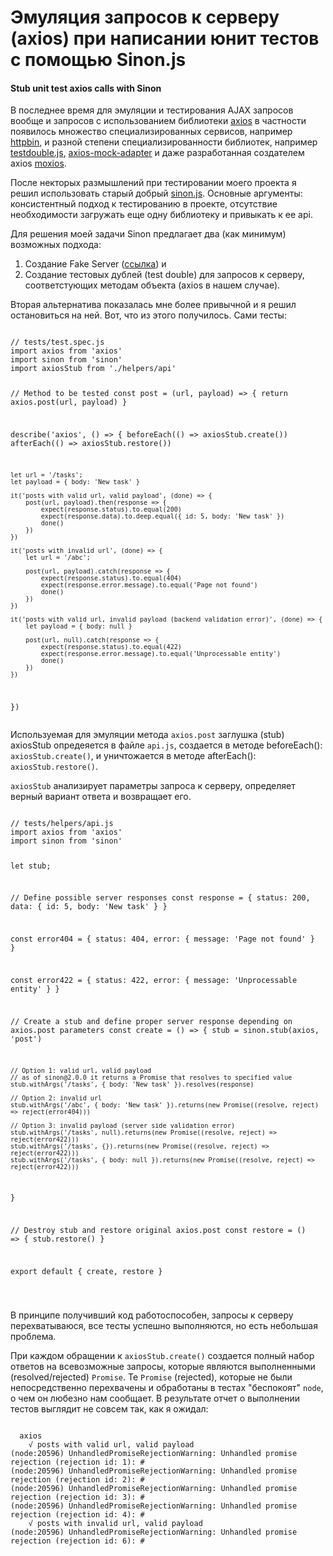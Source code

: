 <h1>
    Эмуляция запросов к серверу (axios) при написании юнит тестов с помощью Sinon.js
</h1>
<h4>Stub unit test axios calls with Sinon</h4>
<p>
В последнее время для эмуляции и тестирования AJAX запросов вообще и запросов с
использованием библиотеки <a href="https://github.com/axios/axios">axios</a> в
частности появилось множество специализированных сервисов,
например <a href="https://httpbin.org/">httpbin</a>,
и разной степени специализированности библиотек, например
<a href="https://github.com/testdouble/testdouble.js/">testdouble.js</a>,
<a href="https://github.com/ctimmerm/axios-mock-adapter">axios-mock-adapter</a> и
даже разработанная создателем axios
<a href="https://github.com/axios/moxios">moxios</a>.
</p>
<p>
После некторых размышлений при тестировании моего проекта я решил использовать старый добрый
<a href="http://sinonjs.org/">sinon.js</a>.
Основные аргументы: консистентный подход к тестированию в проекте, отсутствие необходимости загружать
еще одну библиотеку и привыкать к ее api.
</p>
<p>
Для решения моей задачи Sinon предлагает два (как минимум) возможных подхода:
</p>
<ol><li>Создание Fake Server (<a href="http://sinonjs.org/releases/v4.4.2/fake-xhr-and-server/">ссылка</a>) и</li>
<li>Создание тестовых дублей (test double) для запросов к серверу, соответстующих методам объекта (axios в нашем случае).</li>
</ol><p>
Вторая альтернатива показалась мне более привычной и я решил остановиться на ней.
Вот, что из этого получилось. Сами тесты:
</p>
<pre><code>
// tests/test.spec.js
import axios from 'axios'
import sinon from 'sinon'
import axiosStub from './helpers/api'

// Method to be tested
const post = (url, payload) => {
    return axios.post(url, payload)
}

describe('axios', () => {
    beforeEach(() => axiosStub.create())
    afterEach(() => axiosStub.restore())

    let url = '/tasks';
    let payload = { body: 'New task' }

    it('posts with valid url, valid payload', (done) => {
        post(url, payload).then(response => {
            expect(response.status).to.equal(200)
            expect(response.data).to.deep.equal({ id: 5, body: 'New task' })
            done()
        })
    })

    it('posts with invalid url', (done) => {
        let url = '/abc';

        post(url, payload).catch(response => {
            expect(response.status).to.equal(404)
            expect(response.error.message).to.equal('Page not found')
            done()
        })
    })

    it('posts with valid url, invalid payload (backend validation error)', (done) => {
        let payload = { body: null }

        post(url, null).catch(response => {
            expect(response.status).to.equal(422)
            expect(response.error.message).to.equal('Unprocessable entity')
            done()
        })
    })
})
</code></pre>

<p>
Используемая для эмуляции метода <code>axios.post</code> заглушка (stub) axiosStub опредеяется в файле <code>api.js</code>,
создается в методе beforeEach(): <code>axiosStub.create()</code>,
и уничтожается в методе afterEach(): <code>axiosStub.restore()</code>.
</p>
<p>
<code>axiosStub</code> анализирует параметры запроса к серверу, определяет верный вариант ответа и возвращает его.
</p>
<pre><code>
// tests/helpers/api.js
import axios from 'axios'
import sinon from 'sinon'

let stub;

// Define possible server responses
const response = {
    status: 200,
    data: { id: 5, body: 'New task' }
}

const error404 = {
    status: 404,
    error: { message: 'Page not found' }
}

const error422 = {
    status: 422,
    error: { message: 'Unprocessable entity' }
}

// Create a stub and define proper server response depending on axios.post parameters
const create = () => {
    stub = sinon.stub(axios, 'post')

    // Option 1: valid url, valid payload
    // as of sinon@2.0.0 it returns a Promise that resolves to specified value
    stub.withArgs('/tasks', { body: 'New task' }).resolves(response)

    // Option 2: invalid url
    stub.withArgs('/abc', { body: 'New task' }).returns(new Promise((resolve, reject) => reject(error404)))

    // Option 3: invalid payload (server side validation error)
    stub.withArgs('/tasks', null).returns(new Promise((resolve, reject) => reject(error422)))
    stub.withArgs('/tasks', {}).returns(new Promise((resolve, reject) => reject(error422)))
    stub.withArgs('/tasks', { body: null }).returns(new Promise((resolve, reject) => reject(error422)))
}

// Destroy stub and restore original axios.post
const restore = () => {
    stub.restore()
}

export default {
    create,
    restore
}

</code></pre>

<p>
В принципе получивший код работоспособен, запросы к серверу перехватываюся, все тесты успешно выполняются,
но есть небольшая проблема.
</p>
<p>
При каждом обращении к <code>axiosStub.create()</code>
создается полный набор ответов на всевозможные запросы, которые являются выполненными (resolved/rejected) <code>Promise</code>.
Те <code>Promise</code> (rejected), которые не были непосредственно перехвачены и обработаны в тестах "беспокоят" <code>node</code>,
о чем он любезно нам сообщает. В результате отчет о выполнении тестов выглядит не совсем так, как я ожидал:
</p>
<pre><code>
  axios
    √ posts with valid url, valid payload
(node:20596) UnhandledPromiseRejectionWarning: Unhandled promise rejection (rejection id: 1): #<Object>
(node:20596) UnhandledPromiseRejectionWarning: Unhandled promise rejection (rejection id: 2): #<Object>
(node:20596) UnhandledPromiseRejectionWarning: Unhandled promise rejection (rejection id: 3): #<Object>
(node:20596) UnhandledPromiseRejectionWarning: Unhandled promise rejection (rejection id: 4): #<Object>
    √ posts with invalid url, valid payload
(node:20596) UnhandledPromiseRejectionWarning: Unhandled promise rejection (rejection id: 6): #<Object>
(node:20596) UnhandledPromiseRejectionWarning: Unhandled promise rejection (rejection id: 7): #<Object>
(node:20596) UnhandledPromiseRejectionWarning: Unhandled promise rejection (rejection id: 8): #<Object>
    √ posts with valid url, invalid payload (no payload)
(node:20596) UnhandledPromiseRejectionWarning: Unhandled promise rejection (rejection id: 9): #<Object>
(node:20596) UnhandledPromiseRejectionWarning: Unhandled promise rejection (rejection id: 11): #<Object>
(node:20596) UnhandledPromiseRejectionWarning: Unhandled promise rejection (rejection id: 12): #<Object>
</code></pre>
<p>
Можно представить, как будет выглядеть результа тестирования полноценного api.
</p>
<p>
Решить эту проблему, а заодно получить намного большую гибкость за счет
возможности конструировать ответ сервера динамически на основании параметров <code>axios</code>
запроса, можно при создании эмулятора с помощью метода <code>callsFake()</code>.
</p>
<pre><code>
let stub = sinon.stub(axios, 'post').callsFake(fakeFn)
</code></pre>
<p>
Метод <code>callsFake(fakeFn)</code> при каждом обращении к <code>axiosStub</code> вызывает
функцию <code>fakeFn(arg1, arg2, ...)</code> передает ей параметры запроса, получает результат ее
выполнения и возвращает его в качестве своего результата.
</p>
<p>
Собственно это все о чем можно было мечтать.
</p>
<p>
Для тестирования любого API достаточно прописать возможныe вырианты ответов сервера и модифицировать
функцию fakeFn() выбирающую, какой из них вернуть.
</p>
<p>
Задача решена, sinon rulez.
</p>
<p>
Окончательная версия кода.
</p>
<pre><code>
import axios from 'axios'
import sinon from 'sinon'

let stub;

// Define possible server responses
const response = {
    status: 200,
    data: { id: 5, body: 'New task' }
}

const error404 = {
    status: 404,
    error: { message: 'Page not found' }
}

const error422 = {
    status: 422,
    error: { message: 'Unprocessable entity' }
}

// Create a stub
const create = () => {
    stub = sinon.stub(axios, 'post').callsFake(fakeFn)
}

// Destroy stub and restore original axios.post
const restore = () => {
    stub.restore()
}

// Define proper server response depending on axios.post parameters
const fakeFn = (endpoint, payload) => {
    if (endpoint !== '/tasks') {
        return new Promise((resolve, reject) => reject(error404))
    }

    if (!payload || !payload.body) {
        return new Promise((resolve, reject) => reject(error422))
    }

    return new Promise((resolve) => resolve(response))
}

export default {
    create,
    restore
}
</code></pre>
